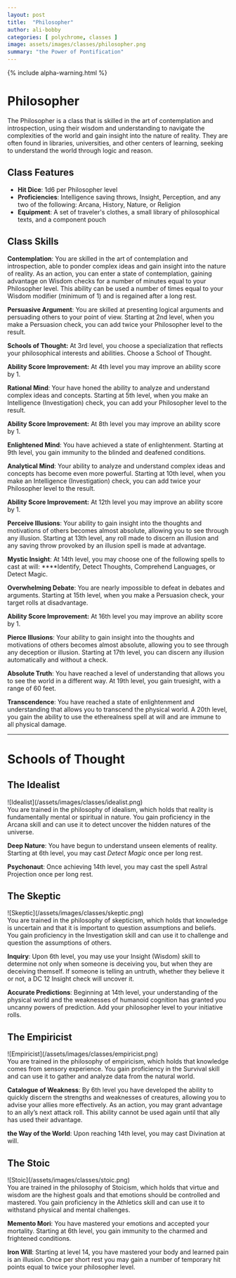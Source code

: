 ```yaml
---
layout: post
title:  "Philosopher"
author: ali-bobby
categories: [ polychrome, classes ]
image: assets/images/classes/philosopher.png
summary: "the Power of Pontification"
---
```

{% include alpha-warning.html %}
# Philosopher

The Philosopher is a class that is skilled in the art of contemplation and introspection, using their wisdom and understanding to navigate the complexities of the world and gain insight into the nature of reality. They are often found in libraries, universities, and other centers of learning, seeking to understand the world through logic and reason.

## **Class Features**

- **Hit Dice**: 1d6 per Philosopher level
- **Proficiencies**: Intelligence saving throws, Insight, Perception, and any two of the following: Arcana, History, Nature, or Religion
- **Equipment**: A set of traveler's clothes, a small library of philosophical texts, and a component pouch

## **Class Skills**

**Contemplation**: You are skilled in the art of contemplation and introspection, able to ponder complex ideas and gain insight into the nature of reality. As an action, you can enter a state of contemplation, gaining advantage on Wisdom checks for a number of minutes equal to your Philosopher level. This ability can be used a number of times equal to your Wisdom modifier (minimum of 1) and is regained after a long rest.

**Persuasive Argument**: You are skilled at presenting logical arguments and persuading others to your point of view. Starting at 2nd level, when you make a Persuasion check, you can add twice your Philosopher level to the result.

**Schools of Thought:** At 3rd level, you choose a specialization that reflects your philosophical interests and abilities. Choose a School of Thought.

**Ability Score Improvement:** At 4th level you may improve an ability score by 1.

**Rational Mind**: Your have honed the ability to analyze and understand complex ideas and concepts. Starting at 5th level, when you make an Intelligence (Investigation) check, you can add your Philosopher level to the result.

**Ability Score Improvement:** At 8th level you may improve an ability score by 1.

**Enlightened Mind**: You have achieved a state of enlightenment. Starting at 9th level, you gain immunity to the blinded and deafened conditions.

**Analytical Mind**: Your ability to analyze and understand complex ideas and concepts has become even more powerful. Starting at 10th level, when you make an Intelligence (Investigation) check, you can add twice your Philosopher level to the result.

**Ability Score Improvement:** At 12th level you may improve an ability score by 1.

**Perceive Illusions**: Your ability to gain insight into the thoughts and motivations of others becomes almost absolute, allowing you to see through any illusion. Starting at 13th level, any roll made to discern an illusion and any saving throw provoked by an illusion spell is made at advantage.

**Mystic Insight**: At 14th level, you may choose one of the following spells to cast at will: ****Identify, Detect Thoughts, Comprehend Languages, or Detect Magic.

**Overwhelming Debate**: You are nearly impossible to defeat in debates and arguments. Starting at 15th level, when you make a Persuasion check, your target rolls at disadvantage.

**Ability Score Improvement:** At 16th level you may improve an ability score by 1.

**Pierce Illusions**: Your ability to gain insight into the thoughts and motivations of others becomes almost absolute, allowing you to see through any deception or illusion. Starting at 17th level, you can discern any illusion automatically and without a check.

**Absolute Truth**: You have reached a level of understanding that allows you to see the world in a different way. At 19th level, you gain truesight, with a range of 60 feet.

**Transcendence**: You have reached a state of enlightenment and understanding that allows you to transcend the physical world. A 20th level, you gain the ability to use the etherealness spell at will and are immune to all physical damage.

---

# Schools of Thought

## **The Idealist**

<div class='float-right' markdown=1>
![Idealist](/assets/images/classes/idealist.png)
</div>
You are trained in the philosophy of idealism, which holds that reality is fundamentally mental or spiritual in nature. You gain proficiency in the Arcana skill and can use it to detect uncover the hidden natures of the universe.

**Deep Nature**: You have begun to understand unseen elements of reality. Starting at 6th level, you may cast *Detect Magic* once per long rest.

**Psychonaut**: Once achieving 14th level, you may cast the spell Astral Projection once per long rest.

## **The Skeptic**
<div class='float-left' markdown=1>
![Skeptic](/assets/images/classes/skeptic.png)
</div>
You are trained in the philosophy of skepticism, which holds that knowledge is uncertain and that it is important to question assumptions and beliefs. You gain proficiency in the Investigation skill and can use it to challenge and question the assumptions of others.

**Inquiry**: Upon 6th level, you may use your Insight (Wisdom) skill to determine not only when someone is deceiving you, but when they are deceiving themself. If someone is telling an untruth, whether they believe it or not, a DC 12 Insight check will uncover it.

**Accurate Predictions**: Beginning at 14th level, your understanding of the physical world and the weaknesses of humanoid cognition has granted you uncanny powers of prediction. Add your philosopher level to your initiative rolls.


## **The Empiricist**
<div class='float-right' markdown=1>
![Empiricist](/assets/images/classes/empiricist.png)
</div>
You are trained in the philosophy of empiricism, which holds that knowledge comes from sensory experience. You gain proficiency in the Survival skill and can use it to gather and analyze data from the natural world.

**Catalogue of Weakness**: By 6th level you have developed the ability to quickly discern the strengths and weaknesses of creatures, allowing you to advise your allies more effectively. As an action, you may grant advantage to an ally’s next attack roll. This ability cannot be used again until that ally has used their advantage.

**the Way of the World**: Upon reaching 14th level, you may cast Divination at will.

## **The Stoic**
<div class='float-left' markdown=1>
![Stoic](/assets/images/classes/stoic.png)
</div>
You are trained in the philosophy of Stoicism, which holds that virtue and wisdom are the highest goals and that emotions should be controlled and mastered. You gain proficiency in the Athletics skill and can use it to withstand physical and mental challenges.

**Memento Mori**: You have mastered your emotions and accepted your mortality. Starting at 6th level, you gain immunity to the charmed and frightened conditions.

**Iron Will**: Starting at level 14, you have mastered your body and learned pain is an illusion. Once per short rest you may gain a number of temporary hit points equal to twice your philosopher level.